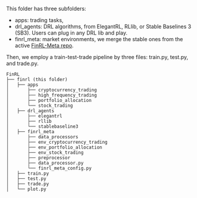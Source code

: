 This folder has three subfolders: 
+ apps: trading tasks, 
+ drl_agents: DRL algorithms, from ElegantRL, RLlib, or Stable Baselines 3 (SB3). Users can plug in any DRL lib and play.
+ finrl_meta: market environments, we merge the stable ones from the active [FinRL-Meta repo](https://github.com/AI4Finance-Foundation/FinRL-Meta).

Then, we employ a train-test-trade pipeline by three files: train.py, test.py, and trade.py.

```
FinRL
├── finrl (this folder)
│   ├── apps
│   	├── cryptocurrency_trading
│   	├── high_frequency_trading
│   	├── portfolio_allocation
│   	└── stock_trading
│   ├── drl_agents
│   	├── elegantrl
│   	├── rllib
│   	└── stablebaseline3
│   ├── finrl_meta
│   	├── data_processors
│   	├── env_cryptocurrency_trading
│   	├── env_portfolio_allocation
│   	├── env_stock_trading
│   	├── preprocessor
│   	├── data_processor.py
│   	└── finrl_meta_config.py
│   ├── train.py
│   ├── test.py
│   ├── trade.py
│   └── plot.py
```
